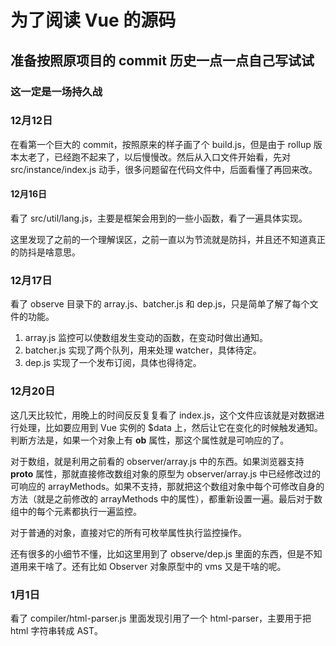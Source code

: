 # 为了阅读 Vue 的源码

## 准备按照原项目的 commit 历史一点一点自己写试试

### 这一定是一场持久战

### 12月12日

在看第一个巨大的 commit，按照原来的样子画了个 build.js，但是由于 rollup 版本太老了，已经跑不起来了，以后慢慢改。然后从入口文件开始看，先对 src/instance/index.js 动手，很多问题留在代码文件中，后面看懂了再回来改。

#### 12月16日

看了 src/util/lang.js，主要是框架会用到的一些小函数，看了一遍具体实现。

这里发现了之前的一个理解误区，之前一直以为节流就是防抖，并且还不知道真正的防抖是啥意思。

### 12月17日

看了 observe 目录下的 array.js、batcher.js 和 dep.js，只是简单了解了每个文件的功能。

1. array.js 监控可以使数组发生变动的函数，在变动时做出通知。
2. batcher.js 实现了两个队列，用来处理 watcher，具体待定。
3. dep.js 实现了一个发布订阅，具体也得待定。

### 12月20日

这几天比较忙，用晚上的时间反反复复看了 index.js，这个文件应该就是对数据进行处理，比如要应用到 Vue 实例的 $data 上，然后让它在变化的时候触发通知。判断方法是，如果一个对象上有 __ob__ 属性，那这个属性就是可响应的了。

对于数组，就是利用之前看的 observer/array.js 中的东西。如果浏览器支持 __proto__ 属性，那就直接修改数组对象的原型为 observer/array.js 中已经修改过的可响应的 arrayMethods。如果不支持，那就把这个数组对象中每个可修改自身的方法（就是之前修改的 arrayMethods 中的属性），都重新设置一遍。最后对于数组中的每个元素都执行一遍监控。

对于普通的对象，直接对它的所有可枚举属性执行监控操作。

还有很多的小细节不懂，比如这里用到了 observe/dep.js 里面的东西，但是不知道用来干啥了。还有比如 Observer 对象原型中的 vms 又是干啥的呢。

### 1月1日

看了 compiler/html-parser.js 里面发现引用了一个 html-parser，主要用于把 html 字符串转成 AST。
